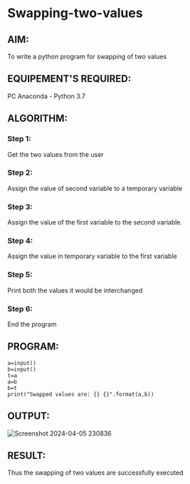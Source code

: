 # Swapping-two-values
## AIM:
To write a python program for swapping of two values
## EQUIPEMENT'S REQUIRED: 
PC
Anaconda - Python 3.7
## ALGORITHM: 
### Step 1:
Get the two values from the user
### Step 2: 
Assign the value of second variable to a temporary variable 
### Step 3: 
Assign the value of the first variable to the second variable.
### Step 4:  
Assign the value in temporary variable to the first variable
### Step 5: 
Print both the values it would be interchanged
### Step 6: 
End the program
## PROGRAM:
```
a=input()
b=input()
t=a
a=b
b=t
print("Swapped values are: {} {}".format(a,b))
```
## OUTPUT:
![Screenshot 2024-04-05 230836](https://github.com/KAMALESHNITHYA/Swapping-two-values/assets/145743119/1d9fd63d-b0a7-4047-92e6-17d6eba652cf)

## RESULT:
Thus the swapping of two values are successfully executed



